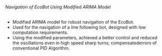 ###### Navigation of EcoBot Using Modified ARIMA Model
* Modified ARIMA model for robust navigation of the EcoBot.
* Used for the navigation of a line following bot, designed with low computation requirements.
* Using the modified parameters, achieved a better control and reduced the oscillations even in high speed sharp turns; compensatederrors of conventional PID Algorithm.